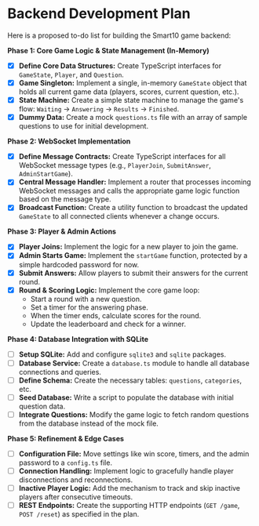 # Backend Development Plan

Here is a proposed to-do list for building the Smart10 game backend:

**Phase 1: Core Game Logic & State Management (In-Memory)**

- [x] **Define Core Data Structures:** Create TypeScript interfaces for `GameState`, `Player`, and `Question`.
- [x] **Game Singleton:** Implement a single, in-memory `GameState` object that holds all current game data (players, scores, current question, etc.).
- [x] **State Machine:** Create a simple state machine to manage the game's flow: `Waiting` -> `Answering` -> `Results` -> `Finished`.
- [x] **Dummy Data:** Create a mock `questions.ts` file with an array of sample questions to use for initial development.

**Phase 2: WebSocket Implementation**

- [x] **Define Message Contracts:** Create TypeScript interfaces for all WebSocket message types (e.g., `PlayerJoin`, `SubmitAnswer`, `AdminStartGame`).
- [x] **Central Message Handler:** Implement a router that processes incoming WebSocket messages and calls the appropriate game logic function based on the message type.
- [x] **Broadcast Function:** Create a utility function to broadcast the updated `GameState` to all connected clients whenever a change occurs.

**Phase 3: Player & Admin Actions**

- [x] **Player Joins:** Implement the logic for a new player to join the game.
- [x] **Admin Starts Game:** Implement the `startGame` function, protected by a simple hardcoded password for now.
- [x] **Submit Answers:** Allow players to submit their answers for the current round.
- [x] **Round & Scoring Logic:** Implement the core game loop:
  - Start a round with a new question.
  - Set a timer for the answering phase.
  - When the timer ends, calculate scores for the round.
  - Update the leaderboard and check for a winner.

**Phase 4: Database Integration with SQLite**

- [ ] **Setup SQLite:** Add and configure `sqlite3` and `sqlite` packages.
- [ ] **Database Service:** Create a `database.ts` module to handle all database connections and queries.
- [ ] **Define Schema:** Create the necessary tables: `questions`, `categories`, etc.
- [ ] **Seed Database:** Write a script to populate the database with initial question data.
- [ ] **Integrate Questions:** Modify the game logic to fetch random questions from the database instead of the mock file.

**Phase 5: Refinement & Edge Cases**

- [ ] **Configuration File:** Move settings like win score, timers, and the admin password to a `config.ts` file.
- [ ] **Connection Handling:** Implement logic to gracefully handle player disconnections and reconnections.
- [ ] **Inactive Player Logic:** Add the mechanism to track and skip inactive players after consecutive timeouts.
- [ ] **REST Endpoints:** Create the supporting HTTP endpoints (`GET /game`, `POST /reset`) as specified in the plan.
